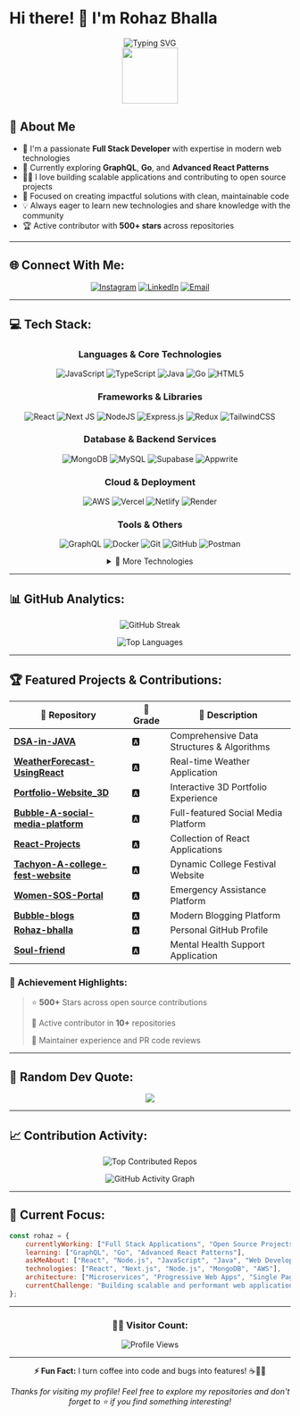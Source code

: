 # Hi there! 👋 I'm Rohaz Bhalla

<div align="center">
  <img src="https://readme-typing-svg.herokuapp.com?font=Fira+Code&pause=1000&color=36BCF7&width=600&lines=Full+Stack+Developer;Open+Source+Enthusiast;Problem+Solver;Always+Learning+New+Technologies!" alt="Typing SVG" />
</div>

<div align="center">
  <img src="https://media.giphy.com/media/M9gbBd9nbDrOTu1Mqx/giphy.gif" width="100"/>
</div>

## 🚀 About Me

- 🔭 I'm a passionate **Full Stack Developer** with expertise in modern web technologies
- 🌱 Currently exploring **GraphQL**, **Go**, and **Advanced React Patterns**
- 👨‍💻 I love building scalable applications and contributing to open source projects
- 🎯 Focused on creating impactful solutions with clean, maintainable code
- 💡 Always eager to learn new technologies and share knowledge with the community
- 🏆 Active contributor with **500+ stars** across repositories

---

## 🌐 Connect With Me:

<div align="center">

[![Instagram](https://img.shields.io/badge/Instagram-%23E4405F.svg?style=for-the-badge&logo=Instagram&logoColor=white)](https://instagram.com/rohaz_bhalla) 
[![LinkedIn](https://img.shields.io/badge/LinkedIn-%230077B5.svg?style=for-the-badge&logo=linkedin&logoColor=white)](https://linkedin.com/in/Rohaz%20Bhalla) 
[![Email](https://img.shields.io/badge/Email-D14836?style=for-the-badge&logo=gmail&logoColor=white)](mailto:rohazbhalla3@gmail.com)

</div>

---

## 💻 Tech Stack:

<div align="center">

### Languages & Core Technologies
![JavaScript](https://img.shields.io/badge/javascript-%23323330.svg?style=for-the-badge&logo=javascript&logoColor=%23F7DF1E) ![TypeScript](https://img.shields.io/badge/typescript-%23007ACC.svg?style=for-the-badge&logo=typescript&logoColor=white) ![Java](https://img.shields.io/badge/java-%23ED8B00.svg?style=for-the-badge&logo=openjdk&logoColor=white) ![Go](https://img.shields.io/badge/go-%2300ADD8.svg?style=for-the-badge&logo=go&logoColor=white) ![HTML5](https://img.shields.io/badge/html5-%23E34F26.svg?style=for-the-badge&logo=html5&logoColor=white)

### Frameworks & Libraries
![React](https://img.shields.io/badge/react-%2320232a.svg?style=for-the-badge&logo=react&logoColor=%2361DAFB) ![Next JS](https://img.shields.io/badge/Next-black?style=for-the-badge&logo=next.js&logoColor=white) ![NodeJS](https://img.shields.io/badge/node.js-6DA55F?style=for-the-badge&logo=node.js&logoColor=white) ![Express.js](https://img.shields.io/badge/express.js-%23404d59.svg?style=for-the-badge&logo=express&logoColor=%2361DAFB) ![Redux](https://img.shields.io/badge/redux-%23593d88.svg?style=for-the-badge&logo=redux&logoColor=white) ![TailwindCSS](https://img.shields.io/badge/tailwindcss-%2338B2AC.svg?style=for-the-badge&logo=tailwind-css&logoColor=white)

### Database & Backend Services
![MongoDB](https://img.shields.io/badge/MongoDB-%234ea94b.svg?style=for-the-badge&logo=mongodb&logoColor=white) ![MySQL](https://img.shields.io/badge/mysql-4479A1.svg?style=for-the-badge&logo=mysql&logoColor=white) ![Supabase](https://img.shields.io/badge/Supabase-3ECF8E?style=for-the-badge&logo=supabase&logoColor=white) ![Appwrite](https://img.shields.io/badge/Appwrite-%23FD366E.svg?style=for-the-badge&logo=appwrite&logoColor=white)

### Cloud & Deployment
![AWS](https://img.shields.io/badge/AWS-%23FF9900.svg?style=for-the-badge&logo=amazon-aws&logoColor=white) ![Vercel](https://img.shields.io/badge/vercel-%23000000.svg?style=for-the-badge&logo=vercel&logoColor=white) ![Netlify](https://img.shields.io/badge/netlify-%23000000.svg?style=for-the-badge&logo=netlify&logoColor=#00C7B7) ![Render](https://img.shields.io/badge/Render-%46E3B7.svg?style=for-the-badge&logo=render&logoColor=white)

### Tools & Others
![GraphQL](https://img.shields.io/badge/-GraphQL-E10098?style=for-the-badge&logo=graphql&logoColor=white) ![Docker](https://img.shields.io/badge/docker-%230db7ed.svg?style=for-the-badge&logo=docker&logoColor=white) ![Git](https://img.shields.io/badge/git-%23F05033.svg?style=for-the-badge&logo=git&logoColor=white) ![GitHub](https://img.shields.io/badge/github-%23121011.svg?style=for-the-badge&logo=github&logoColor=white) ![Postman](https://img.shields.io/badge/Postman-FF6C37?style=for-the-badge&logo=postman&logoColor=white)

<details>
<summary>🔧 More Technologies</summary>
<br>

![Markdown](https://img.shields.io/badge/markdown-%23000000.svg?style=for-the-badge&logo=markdown&logoColor=white) ![PowerShell](https://img.shields.io/badge/PowerShell-%235391FE.svg?style=for-the-badge&logo=powershell&logoColor=white) ![Windows Terminal](https://img.shields.io/badge/Windows%20Terminal-%234D4D4D.svg?style=for-the-badge&logo=windows-terminal&logoColor=white) ![Bun](https://img.shields.io/badge/Bun-%23000000.svg?style=for-the-badge&logo=bun&logoColor=white) ![Deno JS](https://img.shields.io/badge/deno%20js-000000?style=for-the-badge&logo=deno&logoColor=white) ![EJS](https://img.shields.io/badge/ejs-%23B4CA65.svg?style=for-the-badge&logo=ejs&logoColor=black) ![JWT](https://img.shields.io/badge/JWT-black?style=for-the-badge&logo=JSON%20web%20tokens) ![NPM](https://img.shields.io/badge/NPM-%23CB3837.svg?style=for-the-badge&logo=npm&logoColor=white) ![React Router](https://img.shields.io/badge/React_Router-CA4245?style=for-the-badge&logo=react-router&logoColor=white) ![React Hook Form](https://img.shields.io/badge/React%20Hook%20Form-%23EC5990.svg?style=for-the-badge&logo=reacthookform&logoColor=white) ![Vite](https://img.shields.io/badge/vite-%23646CFF.svg?style=for-the-badge&logo=vite&logoColor=white) ![Nginx](https://img.shields.io/badge/nginx-%23009639.svg?style=for-the-badge&logo=nginx&logoColor=white) ![Apache](https://img.shields.io/badge/apache-%23D42029.svg?style=for-the-badge&logo=apache&logoColor=white) ![Canva](https://img.shields.io/badge/Canva-%2300C4CC.svg?style=for-the-badge&logo=Canva&logoColor=white) ![Arduino](https://img.shields.io/badge/-Arduino-00979D?style=for-the-badge&logo=Arduino&logoColor=white) ![Twilio](https://img.shields.io/badge/Twilio-F22F46?style=for-the-badge&logo=Twilio&logoColor=white) ![Prettier](https://img.shields.io/badge/prettier-%23F7B93E.svg?style=for-the-badge&logo=prettier&logoColor=black) ![Notion](https://img.shields.io/badge/Notion-%23000000.svg?style=for-the-badge&logo=notion&logoColor=white)

</details>

</div>

---

## 📊 GitHub Analytics:

<div align="center">

![GitHub Streak](https://nirzak-streak-stats.vercel.app/?user=Rohaz-bhalla&theme=dark&hide_border=false&border_radius=10)

![Top Languages](https://github-readme-stats.vercel.app/api/top-langs/?username=Rohaz-bhalla&theme=dark&hide_border=false&include_all_commits=true&count_private=true&layout=compact&border_radius=10)

</div>

---

## 🏆 Featured Projects & Contributions:

<div align="center">

| 🚀 Repository | 🎯 Grade | 📝 Description |
|---------------|----------|-----------------|
| **[DSA-in-JAVA](https://github.com/Rohaz-bhalla/DSA-in-JAVA)** | 🅰️ | Comprehensive Data Structures & Algorithms |
| **[WeatherForecast-UsingReact](https://github.com/Rohaz-bhalla/WeatherForecast-UsingReact)** | 🅰️ | Real-time Weather Application |
| **[Portfolio-Website_3D](https://github.com/Rohaz-bhalla/Portfolio-Website_3D)** | 🅰️ | Interactive 3D Portfolio Experience |
| **[Bubble-A-social-media-platform](https://github.com/Rohaz-bhalla/Bubble-A-social-media-platform)** | 🅰️ | Full-featured Social Media Platform |
| **[React-Projects](https://github.com/Rohaz-bhalla/React-Projects)** | 🅰️ | Collection of React Applications |
| **[Tachyon-A-college-fest-website](https://github.com/Rohaz-bhalla/Tachyon-A-college-fest-website-)** | 🅰️ | Dynamic College Festival Website |
| **[Women-SOS-Portal](https://github.com/Rohaz-bhalla/Women-SOS-Portal)** | 🅰️ | Emergency Assistance Platform |
| **[Bubble-blogs](https://github.com/Rohaz-bhalla/Bubble-blogs)** | 🅰️ | Modern Blogging Platform |
| **[Rohaz-bhalla](https://github.com/Rohaz-bhalla/Rohaz-bhalla)** | 🅰️ | Personal GitHub Profile |
| **[Soul-friend](https://github.com/Rohaz-bhalla/Soul-friend)** | 🅰️ | Mental Health Support Application |

</div>

### 🌟 Achievement Highlights:
> ⭐ **500+** Stars across open source contributions
> 
> 🧠 Active contributor in **10+** repositories
> 
> 🧩 Maintainer experience and PR code reviews

---

## 💭 Random Dev Quote:
<div align="center">

![](https://quotes-github-readme.vercel.app/api?type=horizontal&theme=merko)

</div>

---

## 📈 Contribution Activity:

<div align="center">

![Top Contributed Repos](https://github-contributor-stats.vercel.app/api?username=Rohaz-bhalla&limit=5&theme=nightowl&combine_all_yearly_contributions=true)

![GitHub Activity Graph](https://github-readme-activity-graph.vercel.app/graph?username=Rohaz-bhalla&theme=github-dark&hide_border=true&area=true)

</div>

---

## 🎯 Current Focus:

```javascript
const rohaz = {
    currentlyWorking: ["Full Stack Applications", "Open Source Projects"],
    learning: ["GraphQL", "Go", "Advanced React Patterns"],
    askMeAbout: ["React", "Node.js", "JavaScript", "Java", "Web Development"],
    technologies: ["React", "Next.js", "Node.js", "MongoDB", "AWS"],
    architecture: ["Microservices", "Progressive Web Apps", "Single Page Applications"],
    currentChallenge: "Building scalable and performant web applications 🚀"
};
```

---

<div align="center">

### 🏃‍♂️ Visitor Count:
![Profile Views](https://komarev.com/ghpvc/?username=Rohaz-bhalla&label=Daily%20Visitors&color=blueviolet&style=for-the-badge&base=10)

---

**⚡ Fun Fact:** I turn coffee into code and bugs into features! ☕👨‍💻

*Thanks for visiting my profile! Feel free to explore my repositories and don't forget to ⭐ if you find something interesting!*

</div>

<!-- Proudly created with GPRM ( https://gprm.itsvg.in ) -->
